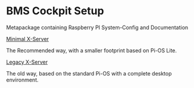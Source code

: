 # BMS Cockpit Setup
Metapackage containing Raspberry PI System-Config and Documentation

[Minimal X-Server](docs/xserver-minimal.md)

The Recommended way, with a smaller footprint based on Pi-OS Lite.

[Legacy X-Server](docs/xserver-legacy.md)

The old way, based on the standard Pi-OS with a complete desktop environment.
